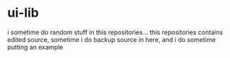 # ui-lib
i sometime do random stuff in this repositories... 
this repositories contains edited source, sometime i do backup source in here, and i do sometime putting an example

